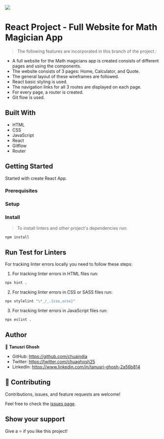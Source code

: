 ![](https://img.shields.io/badge/Microverse-blueviolet)

# React Project - Full Website for Math Magician App


> The following features are incorporated in this branch of the project :

- A full website for the Math magicians app is created consists of different pages and using the components.  
- The website consists of 3 pages: Home, Calculator, and Quote.
- The general layout of these wireframes are followed.
- React basic styling is used.
- The navigation links for all 3 routes are displayed on each page.
- For every page, a router is created.
- Git flow is used.


## Built With

- HTML
- CSS
- JavaScript
- React
- Gitflow
- Router


## Getting Started

Started with create React App.

### Prerequisites


### Setup


### Install
> To install linters and other project's dependencies run:
```bash
npm install
```
## Run Test for Linters

For tracking linter errors locally you need to follow these steps:

1. For tracking linter errors in HTML files run:
```bash 
npx hint .
```

2. For tracking linter errors in CSS or SASS files run:

```bash
npx stylelint "\*_/_.{css,scss}"
```

3. For tracking linter errors in JavaScript files run:

```bash
npx eslint .
```

## Author

👤 **Tanusri Ghosh**

- GitHub: https://github.com/chuaindia
- Twitter: https://twitter.com/chuaghosh25
- LinkedIn: https://www.linkedin.com/in/tanusri-ghosh-2a56b814

## 🤝 Contributing

Contributions, issues, and feature requests are welcome!

Feel free to check the [issues page](../../issues/).

## Show your support

Give a ⭐️ if you like this project!

